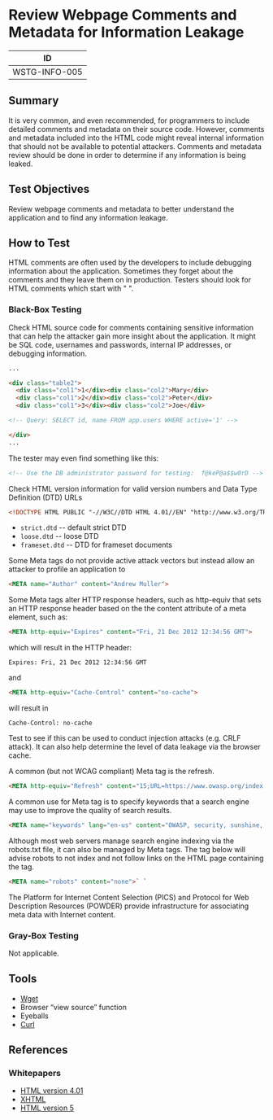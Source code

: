 # Review Webpage Comments and Metadata for Information Leakage

|ID           |
|-------------|
|WSTG-INFO-005|

## Summary

It is very common, and even recommended, for programmers to include detailed comments and metadata on their source code. However, comments and metadata included into the HTML code might reveal internal information that should not be available to potential attackers. Comments and metadata review should be done in order to determine if any information is being leaked.

## Test Objectives

Review webpage comments and metadata to better understand the application and to find any information leakage.

## How to Test

HTML comments are often used by the developers to include debugging information about the application. Sometimes they forget about the comments and they leave them on in production. Testers should look for HTML comments which start with " ".

### Black-Box Testing

Check HTML source code for comments containing sensitive information that can help the attacker gain more insight about the application. It might be SQL code, usernames and passwords, internal IP addresses, or debugging information.

```html
...

<div class="table2">
  <div class="col1">1</div><div class="col2">Mary</div>
  <div class="col1">2</div><div class="col2">Peter</div>
  <div class="col1">3</div><div class="col2">Joe</div>

<!-- Query: SELECT id, name FROM app.users WHERE active='1' -->

</div>
...
```

The tester may even find something like this:

```html
<!-- Use the DB administrator password for testing:  f@keP@a$$w0rD -->
```

Check HTML version information for valid version numbers and Data Type Definition (DTD) URLs

```html
<!DOCTYPE HTML PUBLIC "-//W3C//DTD HTML 4.01//EN" "http://www.w3.org/TR/html4/strict.dtd">
```

- `strict.dtd` -- default strict DTD
- `loose.dtd` -- loose DTD
- `frameset.dtd` -- DTD for frameset documents

Some Meta tags do not provide active attack vectors but instead allow an attacker to profile an application to

```html
<META name="Author" content="Andrew Muller">
```

Some Meta tags alter HTTP response headers, such as http-equiv that sets an HTTP response header based on the the content attribute of a meta element, such as:

```html
<META http-equiv="Expires" content="Fri, 21 Dec 2012 12:34:56 GMT">
```

which will result in the HTTP header:

`Expires: Fri, 21 Dec 2012 12:34:56 GMT`

and

```html
<META http-equiv="Cache-Control" content="no-cache">
```

will result in

`Cache-Control: no-cache`

Test to see if this can be used to conduct injection attacks (e.g. CRLF attack). It can also help determine the level of data leakage via the browser cache.

A common (but not WCAG compliant) Meta tag is the refresh.

```html
<META http-equiv="Refresh" content="15;URL=https://www.owasp.org/index.html">
```

A common use for Meta tag is to specify keywords that a search engine may use to improve the quality of search results.

```html
<META name="keywords" lang="en-us" content="OWASP, security, sunshine, lollipops">
```

Although most web servers manage search engine indexing via the robots.txt file, it can also be managed by Meta tags. The tag below will advise robots to not index and not follow links on the HTML page containing the tag.

```html
<META name="robots" content="none">` `
```

The Platform for Internet Content Selection (PICS) and Protocol for Web Description Resources (POWDER) provide infrastructure for associating meta data with Internet content.

### Gray-Box Testing

Not applicable.

## Tools

- [Wget](https://www.gnu.org/software/wget/wget.html)
- Browser “view source” function
- Eyeballs
- [Curl](https://curl.haxx.se/)

## References

### Whitepapers

- [HTML version 4.01](https://www.w3.org/TR/1999/REC-html401-19991224)
- [XHTML](https://www.w3.org/TR/2010/REC-xhtml-basic-20101123/)
- [HTML version 5](https://www.w3.org/TR/html5/)
